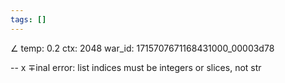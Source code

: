```yaml
---
tags: []
---
```

∠ temp: 0.2 ctx: 2048 war_id: 1715707671168431000_00003d78


--
x ∓inal error: list indices must be integers or slices, not str

